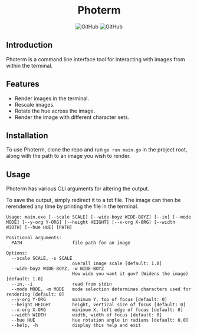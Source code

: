 <!-- markdownlint-disable MD004 MD033 MD034 -->

<div align="center">

# Photerm

</div>
<p align="center">
	<img alt="GitHub" src="https://img.shields.io/github/license/Wombatlord/Photerm?logo=Github&logoColor=green">
	<img alt="GitHub" src="https://img.shields.io/github/go-mod/go-version/Wombatlord/photerm?logo=go"></p>

## Introduction
Photerm is a command line interface tool for interacting with images from within the terminal. 

## Features
- Render images in the terminal.
- Rescale images.
- Rotate the hue across the image.
- Render the image with different character sets.

## Installation
To use Photerm, clone the repo and run `go run main.go` in the project root, along with the path to an image you wish to render.

## Usage
Photerm has various CLI arguments for altering the output.

To save the output, simply redirect it to a txt file. The image can then be rerendered any time by printing the file in the terminal.

```
Usage: main.exe [--scale SCALE] [--wide-boyz WIDE-BOYZ] [--in] [--mode MODE] [--y-org Y-ORG] [--height HEIGHT] [--x-org X-ORG] [--width WIDTH] [--hue HUE] [PATH]

Positional arguments:
  PATH                   file path for an image

Options:
  --scale SCALE, -s SCALE
                         overall image scale [default: 1.0]
  --wide-boyz WIDE-BOYZ, -w WIDE-BOYZ
                         How wide you want it guv? (Widens the image) [default: 1.0]
  --in, -i               read from stdin
  --mode MODE, -m MODE   mode selection determines characters used for rendering [default: 0]
  --y-org Y-ORG          minimum Y, top of focus [default: 0]
  --height HEIGHT        height, vertical size of focus [default: 0]
  --x-org X-ORG          minimum X, left edge of focus [default: 0]
  --width WIDTH          width, width of focus [default: 0]
  --hue HUE              hue rotation angle in radians [default: 0.0]
  --help, -h             display this help and exit
```
